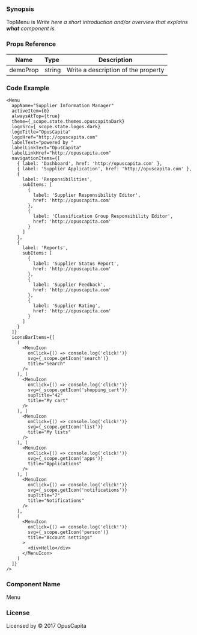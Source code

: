 ### Synopsis

TopMenu is 
*Write here a short introduction and/or overview that explains **what** component is.*

### Props Reference

| Name                           | Type                    | Description                                                 |
| ------------------------------ | :---------------------- | ----------------------------------------------------------- |
| demoProp                       | string                  | Write a description of the property                         |

### Code Example

```
<Menu
  appName="Supplier Information Manager"
  activeItem={0}
  alwaysAtTop={true}
  theme={_scope.state.themes.opuscapitaDark}
  logoSrc={_scope.state.logos.dark}
  logoTitle="OpusCapita"
  logoHref="http://opuscapita.com"
  labelText="powered by "
  labelLinkText="OpusCapita"
  labelLinkHref="http://opuscapita.com"
  navigationItems={[
    { label: 'Dashboard', href: 'http://opuscapita.com' },
    { label: 'Supplier Application', href: 'http://opuscapita.com' },
    {
      label: 'Responsibilities',
      subItems: [
        { 
          label: 'Supplier Responsibility Editor', 
          href: 'http://opuscapita.com'
        },
        { 
          label: 'Classification Group Responsibility Editor', 
          href: 'http://opuscapita.com'
        }
      ]
    },
    {
      label: 'Reports',
      subItems: [
        { 
          label: 'Supplier Status Report', 
          href: 'http://opuscapita.com'
        },
        { 
          label: 'Supplier Feedback',
          href: 'http://opuscapita.com'
        },
        { 
          label: 'Supplier Rating', 
          href: 'http://opuscapita.com'
        }
      ]
    }
  ]}
  iconsBarItems={[
    (
      <MenuIcon 
        onClick={() => console.log('click!')}
        svg={_scope.getIcon('search')}
        title="Search"
      />
    ), (
      <MenuIcon
        onClick={() => console.log('click!')}
        svg={_scope.getIcon('shopping_cart')}
        supTitle="42"
        title="My cart"
      />
    ), (
      <MenuIcon 
        onClick={() => console.log('click!')}
        svg={_scope.getIcon('list')}
        title="My lists"
      />
    ), (
      <MenuIcon 
        onClick={() => console.log('click!')}
        svg={_scope.getIcon('apps')}
        title="Applications"
      />
    ), (
      <MenuIcon 
        onClick={() => console.log('click!')}
        svg={_scope.getIcon('notifications')}
        supTitle="7"
        title="Notifications"
      />
    ),
    (
      <MenuIcon 
        onClick={() => console.log('click!')}
        svg={_scope.getIcon('person')}
        title="Account settings"
      >
        <div>Hello</div>
      </MenuIcon>
    )
  ]}
/>
```

### Component Name

Menu

### License

Licensed by © 2017 OpusCapita

